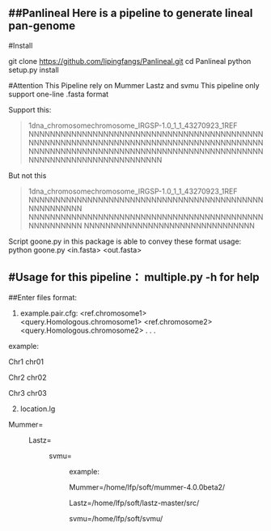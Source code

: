##Panlineal
Here is a pipeline to generate lineal pan-genome
--------------------


#Install  

git clone https://github.com/lipingfangs/Panlineal.git
cd Panlineal
python setup.py install

#Attention 
This Pipeline rely on Mummer Lastz and svmu
This pipeline only support one-line .fasta format

Support this:

>1dna_chromosomechromosome_IRGSP-1.0_1_1_43270923_1REF
NNNNNNNNNNNNNNNNNNNNNNNNNNNNNNNNNNNNNNNNNNNNNNNNNNNNNNNNNNNNNNNNNNNNNNNNNNNNNNNNNNNNNNNNNNNNNNNNNNNNNNNNNNNNNNNNNNNNNNNNNNNNNNNNNNNNNNNNNNNNNNNNNNNNNNNNNNNNN

But not this

>1dna_chromosomechromosome_IRGSP-1.0_1_1_43270923_1REF
NNNNNNNNNNNNNNNNNNNNNNNNNNNNNNNNNNNNNNNNNNNNNNNNNNNNNN
NNNNNNNNNNNNNNNNNNNNNNNNNNNNNNNNNNNNNNNNNNNNNNNNNNNNNN
NNNNNNNNNNNNNNNNNNNNNNNNNNNNNNNN

Script goone.py in this package is able to convey these format
usage:
python goone.py <in.fasta> <out.fasta>

#Usage for this pipeline：
multiple.py -h for help
--------------------

##Enter files format:
1.  example.pair.cfg:
<ref.chromosome1> <query.Homologous.chromosome1>
<ref.chromosome2> <query.Homologous.chromosome2>
.
.
.

example:

Chr1	chr01

Chr2	chr02

Chr3	chr03

2.  location.lg

Mummer=<Dir of software mummer>
  
Lastz=<Dir of software lastz> 
  
svmu=<Dir of software svmu>
  
example:

Mummer=/home/lfp/soft/mummer-4.0.0beta2/

Lastz=/home/lfp/soft/lastz-master/src/

svmu=/home/lfp/soft/svmu/

  


